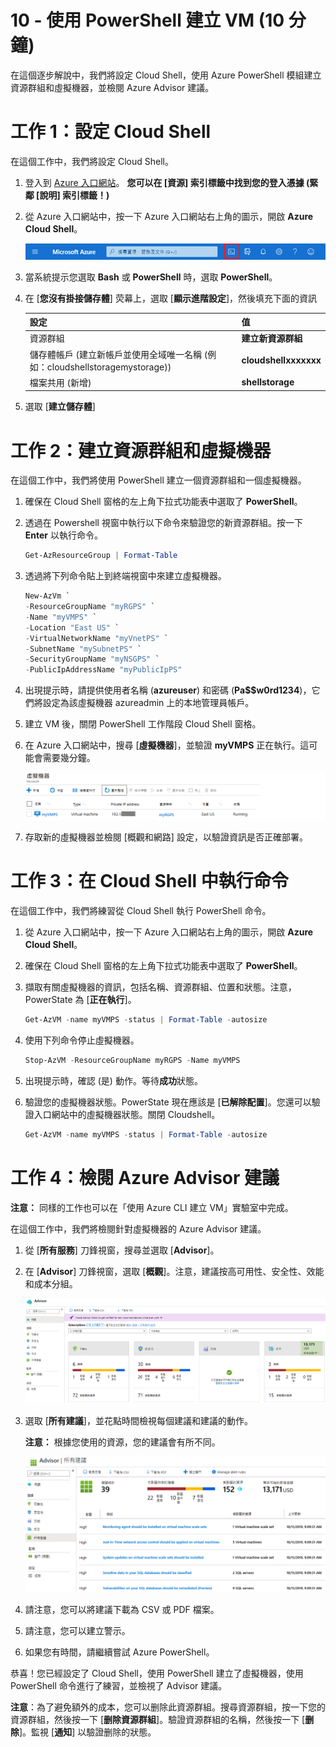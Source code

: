 ﻿---
wts:
    title: '10 - 使用 PowerShell 建立 VM (10 分鐘)'
    module: '模組 03：描述核心解決方案和管理工具'
---
# 10 - 使用 PowerShell 建立 VM (10 分鐘)

在這個逐步解說中，我們將設定 Cloud Shell，使用 Azure PowerShell 模組建立資源群組和虛擬機器，並檢閱 Azure Advisor 建議。 

# 工作 1：設定 Cloud Shell 

在這個工作中，我們將設定 Cloud Shell。 

1. 登入到 [Azure 入口網站](https://portal.azure.com)。 **您可以在 [資源] 索引標籤中找到您的登入憑據 (緊鄰 [說明] 索引標籤！)**
2. 從 Azure 入口網站中，按一下 Azure 入口網站右上角的圖示，開啟 **Azure Cloud Shell**。

    ![Azure 入口網站 Azure Cloud Shell 圖示的螢幕擷取畫面。](../images/1002.png)

3. 當系統提示您選取 **Bash** 或 **PowerShell** 時，選取 **PowerShell**。

4. 在 [**您沒有掛接儲存體**] 荧幕上，選取 [**顯示進階設定**]，然後填充下面的資訊

    | 設定 | 值 |
    |  -- | -- |
    | 資源群組 | **建立新資源群組** |
    | 儲存體帳戶 (建立新帳戶並使用全域唯一名稱 (例如：cloudshellstoragemystorage)) | **cloudshellxxxxxxx** |
    | 檔案共用 (新增) | **shellstorage** |

5. 選取 [**建立儲存體**]

# 工作 2：建立資源群組和虛擬機器

在這個工作中，我們將使用 PowerShell 建立一個資源群組和一個虛擬機器。  

1. 確保在 Cloud Shell 窗格的左上角下拉式功能表中選取了 **PowerShell**。

2. 透過在 Powershell 視窗中執行以下命令來驗證您的新資源群組。按一下 **Enter** 以執行命令。

    ```PowerShell
    Get-AzResourceGroup | Format-Table
    ```

3. 透過將下列命令貼上到終端視窗中來建立虛擬機器。 

    ```PowerShell
    New-AzVm `
    -ResourceGroupName "myRGPS" `
    -Name "myVMPS" `
    -Location "East US" `
    -VirtualNetworkName "myVnetPS" `
    -SubnetName "mySubnetPS" `
    -SecurityGroupName "myNSGPS" `
    -PublicIpAddressName "myPublicIpPS"
    ```
    
4. 出現提示時，請提供使用者名稱 (**azureuser**) 和密碼 (**Pa$$w0rd1234**)，它們將設定為該虛擬機器 azureadmin 上的本地管理員帳戶。

5. 建立 VM 後，關閉 PowerShell 工作階段 Cloud Shell 窗格。

6. 在 Azure 入口網站中，搜尋 [**虛擬機器**]，並驗證 **myVMPS** 正在執行。這可能會需要幾分鐘。

    ![myVMPS 處於執行狀態的虛擬機器頁面的螢幕擷取畫面。](../images/1001.png)

7. 存取新的虛擬機器並檢閱 [概觀和網路] 設定，以驗證資訊是否正確部署。 

# 工作 3：在 Cloud Shell 中執行命令

在這個工作中，我們將練習從 Cloud Shell 執行 PowerShell 命令。 

1. 從 Azure 入口網站中，按一下 Azure 入口網站右上角的圖示，開啟 **Azure Cloud Shell**。

2. 確保在 Cloud Shell 窗格的左上角下拉式功能表中選取了 **PowerShell**。

3. 擷取有關虛擬機器的資訊，包括名稱、資源群組、位置和狀態。注意，PowerState 為 [**正在執行**]。

    ```PowerShell
    Get-AzVM -name myVMPS -status | Format-Table -autosize
    ```

4. 使用下列命令停止虛擬機器。 

    ```PowerShell
    Stop-AzVM -ResourceGroupName myRGPS -Name myVMPS
    ```
5. 出現提示時，確認 (是) 動作。等待**成功**狀態。

6. 驗證您的虛擬機器狀態。PowerState 現在應該是 [**已解除配置**]。您還可以驗證入口網站中的虛擬機器狀態。關閉 Cloudshell。

    ```PowerShell
    Get-AzVM -name myVMPS -status | Format-Table -autosize
    ```

# 工作 4：檢閱 Azure Advisor 建議

**注意：** 同樣的工作也可以在「使用 Azure CLI 建立 VM」實驗室中完成。 

在這個工作中，我們將檢閱針對虛擬機器的 Azure Advisor 建議。 

1. 從 [**所有服務**] 刀鋒視窗，搜尋並選取 [**Advisor**]。 

2. 在 [**Advisor**] 刀鋒視窗，選取 [**概觀**]。注意，建議按高可用性、安全性、效能和成本分組。 

    ![Advisor 的 [概觀] 頁面的螢幕擷取畫面。 ](../images/1003.png)

3. 選取 [**所有建議**]，並花點時間檢視每個建議和建議的動作。 

    **注意：** 根據您使用的資源，您的建議會有所不同。 

    ![Advisor 的 [所有建議] 頁面的螢幕擷取畫面。 ](../images/1004.png)

4. 請注意，您可以將建議下載為 CSV 或 PDF 檔案。 

5. 請注意，您可以建立警示。 

6. 如果您有時間，請繼續嘗試 Azure PowerShell。 

恭喜！您已經設定了 Cloud Shell，使用 PowerShell 建立了虛擬機器，使用 PowerShell 命令進行了練習，並檢視了 Advisor 建議。

**注意**：為了避免額外的成本，您可以删除此資源群組。搜尋資源群組，按一下您的資源群組，然後按一下 [**删除資源群組**]。驗證資源群組的名稱，然後按一下 [**删除**]。監視 [**通知**] 以驗證删除的狀態。
